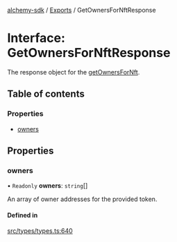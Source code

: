 [alchemy-sdk](../README.md) / [Exports](../modules.md) / GetOwnersForNftResponse

# Interface: GetOwnersForNftResponse

The response object for the [getOwnersForNft](../classes/NftNamespace.md#getownersfornft).

## Table of contents

### Properties

- [owners](GetOwnersForNftResponse.md#owners)

## Properties

### owners

• `Readonly` **owners**: `string`[]

An array of owner addresses for the provided token.

#### Defined in

[src/types/types.ts:640](https://github.com/alchemyplatform/alchemy-sdk-js/blob/5944626/src/types/types.ts#L640)
